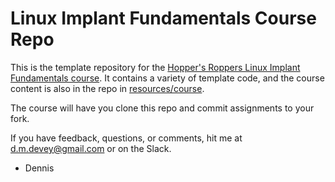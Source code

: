# Linux Implant Fundamentals Course Repo

This is the template repository for the [Hopper's Roppers Linux Implant Fundamentals course](https://academy.hoppersroppers.org/course/view.php?id=13). It contains a variety of template code, and the course content is also in the repo in [resources/course](resources/course/README.md).

The course will have you clone this repo and commit assignments to your fork. 

If you have feedback, questions, or comments, hit me at d.m.devey@gmail.com or on the Slack.

- Dennis
